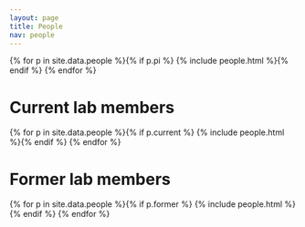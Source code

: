 ```yaml
---
layout: page
title: People
nav: people
---
```


{% for p in site.data.people %}{% if p.pi %}
{% include people.html %}{% endif %}
{% endfor %}

# Current lab members

{% for p in site.data.people %}{% if p.current %}
{% include people.html %}{% endif %}
{% endfor %}

# Former lab members

{% for p in site.data.people %}{% if p.former %}
{% include people.html %}{% endif %}
{% endfor %}

[qcbs]: http://qcbs.ca/fr/membres/les-chercheurs/?profile=166
[dom]: http://chaire-eec.uqar.ca/
[skemb]: http://phylodiversity.net/skembel/index.html
[stouffer]: http://stoufferlab.org/
